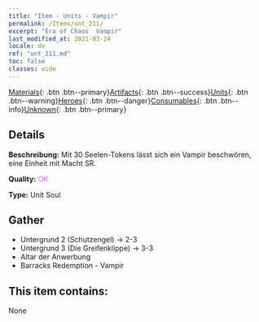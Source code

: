 ```yaml
---
title: "Item - Units - Vampir"
permalink: /Items/unt_211/
excerpt: "Era of Chaos  Vampir"
last_modified_at: 2021-03-24
locale: de
ref: "unt_211.md"
toc: false
classes: wide
---
```

 [Materials](/de/Items/){: .btn .btn--primary}[Artifacts](/de/Items/Artifacts/){: .btn .btn--success}[Units](/de/Items/Units/){: .btn .btn--warning}[Heroes](/de/Items/Heroes/){: .btn .btn--danger}[Consumables](/de/Items/Consumables/){: .btn .btn--info}[Unknown](/de/Items/Unknown/){: .btn .btn--primary}

## Details
 **Beschreibung:** Mit 30 Seelen-Tokens lässt sich ein Vampir beschwören, eine Einheit mit Macht SR.

 **Quality:** <span style="color: #DA70D6">OK</span>

 **Type:** Unit Soul

## Gather

*    Untergrund 2 (Schutzengel) -> 2-3 
*    Untergrund 3 (Die Greifenklippe) -> 3-3 
*    Altar der Anwerbung 
*    Barracks Redemption - Vampir 

## This item contains:

  None

